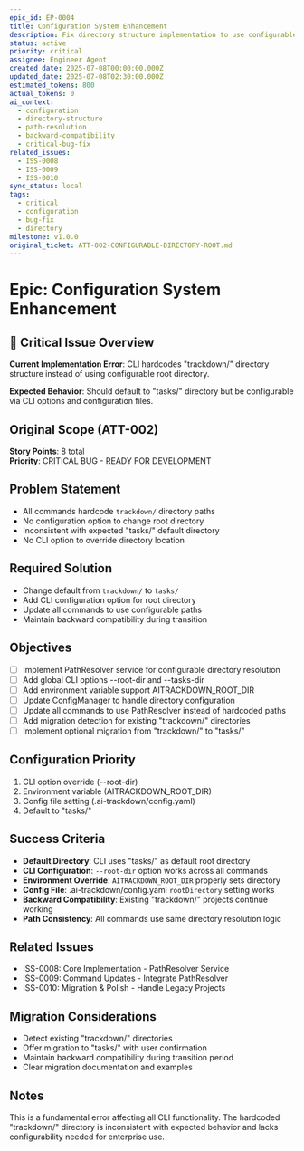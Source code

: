 ```yaml
---
epic_id: EP-0004
title: Configuration System Enhancement
description: Fix directory structure implementation to use configurable root directory with proper defaults and CLI configuration options
status: active
priority: critical
assignee: Engineer Agent
created_date: 2025-07-08T00:00:00.000Z
updated_date: 2025-07-08T02:30:00.000Z
estimated_tokens: 800
actual_tokens: 0
ai_context:
  - configuration
  - directory-structure
  - path-resolution
  - backward-compatibility
  - critical-bug-fix
related_issues:
  - ISS-0008
  - ISS-0009
  - ISS-0010
sync_status: local
tags:
  - critical
  - configuration
  - bug-fix
  - directory
milestone: v1.0.0
original_ticket: ATT-002-CONFIGURABLE-DIRECTORY-ROOT.md
---
```


# Epic: Configuration System Enhancement

## 🚨 Critical Issue Overview
**Current Implementation Error**: CLI hardcodes "trackdown/" directory structure instead of using configurable root directory.

**Expected Behavior**: Should default to "tasks/" directory but be configurable via CLI options and configuration files.

## Original Scope (ATT-002)
**Story Points**: 8 total  
**Priority**: CRITICAL BUG - READY FOR DEVELOPMENT

## Problem Statement
- All commands hardcode `trackdown/` directory paths
- No configuration option to change root directory
- Inconsistent with expected "tasks/" default directory
- No CLI option to override directory location

## Required Solution
- Change default from `trackdown/` to `tasks/`
- Add CLI configuration option for root directory
- Update all commands to use configurable paths
- Maintain backward compatibility during transition

## Objectives
- [ ] Implement PathResolver service for configurable directory resolution
- [ ] Add global CLI options --root-dir and --tasks-dir
- [ ] Add environment variable support AITRACKDOWN_ROOT_DIR
- [ ] Update ConfigManager to handle directory configuration
- [ ] Update all commands to use PathResolver instead of hardcoded paths
- [ ] Add migration detection for existing "trackdown/" directories
- [ ] Implement optional migration from "trackdown/" to "tasks/"

## Configuration Priority
1. CLI option override (--root-dir)
2. Environment variable (AITRACKDOWN_ROOT_DIR)
3. Config file setting (.ai-trackdown/config.yaml)
4. Default to "tasks/"

## Success Criteria
- **Default Directory**: CLI uses "tasks/" as default root directory
- **CLI Configuration**: `--root-dir` option works across all commands
- **Environment Override**: `AITRACKDOWN_ROOT_DIR` properly sets directory
- **Config File**: .ai-trackdown/config.yaml `rootDirectory` setting works
- **Backward Compatibility**: Existing "trackdown/" projects continue working
- **Path Consistency**: All commands use same directory resolution logic

## Related Issues
- ISS-0008: Core Implementation - PathResolver Service
- ISS-0009: Command Updates - Integrate PathResolver
- ISS-0010: Migration & Polish - Handle Legacy Projects

## Migration Considerations
- Detect existing "trackdown/" directories
- Offer migration to "tasks/" with user confirmation  
- Maintain backward compatibility during transition period
- Clear migration documentation and examples

## Notes
This is a fundamental error affecting all CLI functionality. The hardcoded "trackdown/" directory is inconsistent with expected behavior and lacks configurability needed for enterprise use.